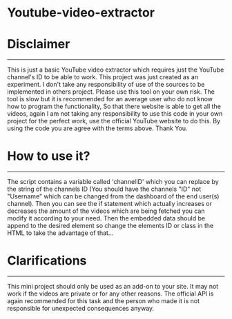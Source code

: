 # Youtube-video-extractor

# Disclaimer
---
This is just a basic YouTube video extractor which requires just the YouTube channel's ID to be able to work. This project was just created as an experiment. I don't take any responsibility of use of the sources to be implemented in others project. Please use this tool on your own risk. The tool is slow but it is recommended for an average user who do not know how to program the functionality, So that there website is able to get all the videos, again I am not taking any responsibility to use this code in your own project for the perfect work, use the official YouTube website to do this.
By using the code you are agree with the terms above.
Thank You.

# How to use it?
--------------------------
The script contains a variable called 'channelID' which you can replace by the string of the channels ID (You should have the channels "ID" not "Username" which can be changed from the dashboard of the end user(s) channel). 
Then you can see the if statement which actually increases or decreases the amount of the videos which are being fetched you can modify it according to your need.
Then the embedded data should be append to the desired element so change the elements ID or class in the HTML to take the advantage of that...

# Clarifications
---
This mini project should only be used as an add-on to your site. It may not work if the videos are private or for any other reasons.
The official API is again recommended for this task and the person who made it is not responsible for unexpected consequences anyway.

